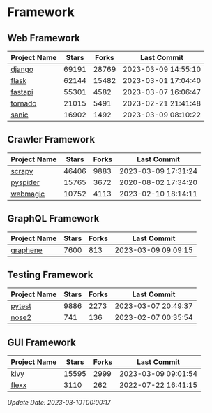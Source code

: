 # Framework

## Web Framework
| Project Name | Stars | Forks | Last Commit |
| ------------ | ----- | ----- | ----------- |
| [django](https://github.com/django/django) | 69191 | 28769 | 2023-03-09 14:55:10 |
| [flask](https://github.com/pallets/flask) | 62144 | 15482 | 2023-03-01 17:04:40 |
| [fastapi](https://github.com/tiangolo/fastapi) | 55301 | 4582 | 2023-03-07 16:06:47 |
| [tornado](https://github.com/tornadoweb/tornado) | 21015 | 5491 | 2023-02-21 21:41:48 |
| [sanic](https://github.com/sanic-org/sanic) | 16902 | 1492 | 2023-03-09 08:10:22 |

## Crawler Framework
| Project Name | Stars | Forks | Last Commit |
| ------------ | ----- | ----- | ----------- |
| [scrapy](https://github.com/scrapy/scrapy) | 46406 | 9883 | 2023-03-09 17:31:24 |
| [pyspider](https://github.com/binux/pyspider) | 15765 | 3672 | 2020-08-02 17:34:20 |
| [webmagic](https://github.com/code4craft/webmagic) | 10752 | 4113 | 2023-02-10 18:14:11 |

## GraphQL Framework
| Project Name | Stars | Forks | Last Commit |
| ------------ | ----- | ----- | ----------- |
| [graphene](https://github.com/graphql-python/graphene) | 7600 | 813 | 2023-03-09 09:09:15 |

## Testing Framework
| Project Name | Stars | Forks | Last Commit |
| ------------ | ----- | ----- | ----------- |
| [pytest](https://github.com/pytest-dev/pytest) | 9886 | 2273 | 2023-03-07 20:49:37 |
| [nose2](https://github.com/nose-devs/nose2) | 741 | 136 | 2023-02-07 00:35:54 |

## GUI Framework
| Project Name | Stars | Forks | Last Commit |
| ------------ | ----- | ----- | ----------- |
| [kivy](https://github.com/kivy/kivy) | 15595 | 2999 | 2023-03-09 09:01:54 |
| [flexx](https://github.com/flexxui/flexx) | 3110 | 262 | 2022-07-22 16:41:15 |

*Update Date: 2023-03-10T00:00:17*